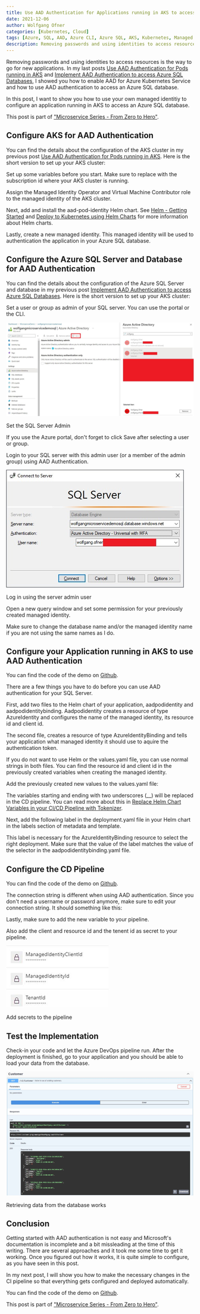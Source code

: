 ```yaml
---
title: Use AAD Authentication for Applications running in AKS to access Azure SQL Databases
date: 2021-12-06
author: Wolfgang Ofner
categories: [Kubernetes, Cloud]
tags: [Azure, SQL, AAD, Azure CLI, Azure SQL, AKS, Kubernetes, Managed Identity]
description: Removing passwords and using identities to access resources is the way to go for new applications. This post shows you how to configure your application running in AKS to access an Azure SQL database.
---
```


Removing passwords and using identities to access resources is the way to go for new applications. In my last posts [Use AAD Authentication for Pods running in AKS](/use-aad-authentication-for-pods-running-in-aks) and [Implement AAD Authentication to access Azure SQL Databases](/implement-aad-authentication-to-access-azure-sql-databases), I showed you how to enable AAD for Azure Kubernetes Service and how to use AAD authentication to access an Azure SQL database. 

In this post, I want to show you how to use your own managed identitiy to configure an application running in AKS to access an Azure SQL database. 

This post is part of ["Microservice Series - From Zero to Hero"](/microservice-series-from-zero-to-hero).

## Configure AKS for AAD Authentication

You can find the details about the configuration of the AKS cluster in my previous post [Use AAD Authentication for Pods running in AKS](/use-aad-authentication-for-pods-running-in-aks). Here is the short version to set up your AKS cluster:

Set up some variables before you start. Make sure to replace <YourAzureSubscriptionId> with the subscription id where your AKS cluster is running.

<script src="https://gist.github.com/WolfgangOfner/6d8c0345231d7214627bda6f9ca7a47d.js"></script>

Assign the Managed Identity Operator and Virtual Machine Contributor role to the managed identity of the AKS cluster.

<script src="https://gist.github.com/WolfgangOfner/23bff74abc3a525743af89dbade2a6cf.js"></script>

Next, add and install the aad-pod-identity Helm chart. See [Helm - Getting Started](/helm-getting-started) and [Deploy to Kubernetes using Helm Charts](/deploy-kubernetes-using-helm) for more information about Helm charts.

<script src="https://gist.github.com/WolfgangOfner/49ece58a8d86c5d3192eee38140435fa.js"></script>

Lastly, create a new managed identity. This managed identity will be used to authentication the application in your Azure SQL database.

<script src="https://gist.github.com/WolfgangOfner/1485648644bc1b14dc16c5d1334fdca0.js"></script>

## Configure the Azure SQL Server and Database for AAD Authentication

You can find the details about the configuration of the Azure SQL Server and database in my previous post [Implement AAD Authentication to access Azure SQL Databases](/implement-aad-authentication-to-access-azure-sql-databases). Here is the short version to set up your AKS cluster:

Set a user or group as admin of your SQL server. You can use the portal or the CLI.

<div class="col-12 col-sm-10 aligncenter">
  <a href="/assets/img/posts/2021/12/Set-the-SQL-Server-Admin.jpg"><img loading="lazy" src="/assets/img/posts/2021/12/Set-the-SQL-Server-Admin.jpg" alt="Set the SQL Server Admin" /></a>
  
  <p>
   Set the SQL Server Admin
  </p>
</div>

If you use the Azure portal, don't forget to click Save after selecting a user or group.

Login to your SQL server with this admin user (or a member of the admin group) using AAD Authentication. 

<div class="col-12 col-sm-10 aligncenter">
  <a href="/assets/img/posts/2021/12/Log-in-using-the-server-admin-user.jpg"><img loading="lazy" src="/assets/img/posts/2021/12/Log-in-using-the-server-admin-user.jpg" alt="Log in using the server admin user" /></a>
  
  <p>
   Log in using the server admin user
  </p>
</div>

Open a new query window and set some permission for your previously created managed identity. 

<script src="https://gist.github.com/WolfgangOfner/dc3fff10d6b45b68092b3a6c67c3b559.js"></script>

Make sure to change the database name and/or the managed identity name if you are not using the same names as I do.

## Configure your Application running in AKS to use AAD Authentication

You can find the code of the demo on <a href="https://github.com/WolfgangOfner/MicroserviceDemo/tree/master/CustomerApi" target="_blank" rel="noopener noreferrer">Github</a>.

There are a few things you have to do before you can use AAD authentication for your SQL Server. 

First, add two files to the Helm chart of your application, aadpodidentity and aadpodidentitybinding. Aadpodidentity creates a resource of type AzureIdentity and configures the name of the managed identity, its resource id and client id.

<script src="https://gist.github.com/WolfgangOfner/f44cd86ef67db843987861d1aa2d79e5.js"></script>

The second file, creates a resource of type AzureIdentityBinding and tells your application what managed identity it should use to aquire the authentication token.

<script src="https://gist.github.com/WolfgangOfner/c911f9e207b252f956558ee79b8b5764.js"></script>

If you do not want to use Helm or the values.yaml file, you can use normal strings in both files. You can find the resource id and client id in the previously created variables when creating the managed identity.

Add the previously created new values to the values.yaml file:

<script src="https://gist.github.com/WolfgangOfner/595ee57c4e5e7a99fbca728a52617026.js"></script>

The variables starting and ending with two underscores (\_\_) will be replaced in the CD pipeline. You can read more about this in [Replace Helm Chart Variables in your CI/CD Pipeline with Tokenizer](/replace-helm-variables-tokenizer).

Next, add the following label in the deployment.yaml file in your Helm chart in the labels section of metadata and template.

<script src="https://gist.github.com/WolfgangOfner/fbe9b10777d3555e84adfc7ff646c028.js"></script>

This label is necessary for the AzureIdentityBinding resource to select the right deployment. Make sure that the value of the label matches the value of the selector in the aadpodidentitybinding.yaml file.

## Configure the CD Pipeline 

You can find the code of the demo on <a href="https://github.com/WolfgangOfner/MicroserviceDemo/blob/master/CustomerApi/pipelines/CustomerApi-CD.yml" target="_blank" rel="noopener noreferrer">Github</a>.

The connection string is different when using AAD authentication. Since you don't need a username or password anymore, make sure to edit your connection string. It should something like this:

<script src="https://gist.github.com/WolfgangOfner/8f9e4f5d4154f6c0373f8fd7cdb38237.js"></script>

Lastly, make sure to add the new variable to your pipeline. 

<script src="https://gist.github.com/WolfgangOfner/1e0d738ee344ede7a34723a9bcec1605.js"></script>

Also add the client and resource id and the tenent id as secret to your pipeline.

<div class="col-12 col-sm-10 aligncenter">
  <a href="/assets/img/posts/2021/12/Add-secrets-to-the-pipeline.jpg"><img loading="lazy" src="/assets/img/posts/2021/12/Add-secrets-to-the-pipeline.jpg" alt="Add secrets to the pipeline" /></a>
  
  <p>
   Add secrets to the pipeline
  </p>
</div>

## Test the Implementation

Check-in your code and let the Azure DevOps pipeline run. After the deployment is finished, go to your application and you should be able to load your data from the database.

<div class="col-12 col-sm-10 aligncenter">
  <a href="/assets/img/posts/2021/12/Retrieving-data-from-the-database-works.jpg"><img loading="lazy" src="/assets/img/posts/2021/12/Retrieving-data-from-the-database-works.jpg" alt="Retrieving data from the database works" /></a>
  
  <p>
   Retrieving data from the database works
  </p>
</div>

## Conclusion

Getting started with AAD authentication is not easy and Microsoft's documentation is incomplete and a bit missleading at the time of this writing. There are several approaches and it took me some time to get it working. Once you figured out how it works, it is quite simple to configure, as you have seen in this post.

In my next post, I will show you how to make the necessary changes in the CI pipeline so that everything gets configured and deployed automatically.

You can find the code of the demo on <a href="https://github.com/WolfgangOfner/MicroserviceDemo/tree/master/CustomerApi" target="_blank" rel="noopener noreferrer">Github</a>.

This post is part of ["Microservice Series - From Zero to Hero"](/microservice-series-from-zero-to-hero).